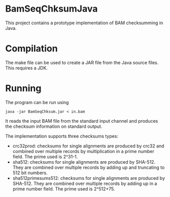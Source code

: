 BamSeqChksumJava
================

This project contains a prototype implementation of BAM checksumming in Java.

# Compilation

The make file can be used to create a JAR file from the Java source files. This requires a JDK.

# Running

The program can be run using

```
java -jar BamSeqChksum.jar < in.bam
```

It reads the input BAM file from the standard input channel and produces the checksum information on standard output.

The implementation supports three checksums types:

* crc32prod: checksums for single alignments are produced by crc32 and combined over multiple records by multiplication in
  a prime number field. The prime used is 2^31-1.
* sha512: checksums for single alignments are produced by SHA-512. They are combined over multiple records by adding up and truncating to 512 bit numbers.
* sha512primesums512: checksums for single alignments are produced by SHA-512. They are combined over multiple records by adding up in a prime number field.
  The prime used is 2^512+75.

  